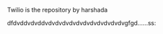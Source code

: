 Twilio is the repository by harshada



























dfdvddvdvddvdvdvdvdvdvdvdvdvdvdvdvgfgd......ss:
